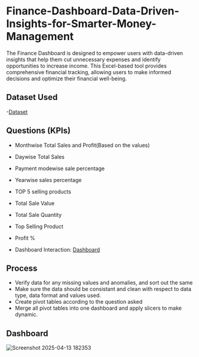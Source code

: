 # Finance-Dashboard-Data-Driven-Insights-for-Smarter-Money-Management
The Finance Dashboard is designed to empower users with data-driven insights that help them cut unnecessary expenses and identify opportunities to increase income. This Excel-based tool provides comprehensive financial tracking, allowing users to make informed decisions and optimize their financial well-being.

## Dataset Used
-<a href="https://github.com/sritamkumar123/Finance-Dashboard-Data-Driven-Insights-for-Smarter-Money-Management/blob/main/personal_finanace_dashboard_updated.xlsx">Dataset</a>

## Questions (KPIs)
* Monthwise Total Sales and Profit(Based on the values)
* Daywise Total Sales
* Payment modewise sale percentage
* Yearwise sales percentage
* TOP 5 selling products
* Total Sale Value
* Total Sale Quantity
* Top Selling Product
* Profit %

* Dashboard Interaction: <a href="https://github.com/sritamkumar123/Sales_Dashboard/blob/main/sales_dasboard_screenshot.png">Dashboard</a>

## Process
* Verify data for any missing values and anomalies, and sort out the same
* Make sure the data should be consistant and clean with respect to data type, data format and values used.
* Create pivot tables according to the question asked
* Merge all pivot tables into one dashboard and apply slicers to make dynamic.

## Dashboard
![Screenshot 2025-04-13 182353](https://github.com/user-attachments/assets/a35183b0-0502-405d-997f-05bbddb20740)
